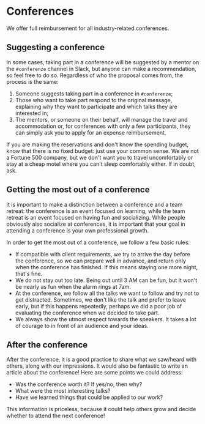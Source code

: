 # Conferences

We offer full reimbursement for all industry-related conferences.

## Suggesting a conference

In some cases, taking part in a conference will be suggested by a mentor on the `#conferenze`
channel in Slack, but anyone can make a recommendation, so feel free to do so. Regardless of who
the proposal comes from, the process is the same:

1. Someone suggests taking part in a conference in `#conferenze`;
2. Those who want to take part respond to the original message, explaining why they want to
   participate and which talks they are interested in;
3. The mentors, or someone on their behalf, will manage the travel and accommodation or, for
   conferences with only a few participants, they can simply ask you to apply for an expense
   reimbursement. 

If you are making the reservations and don't know the spending budget, know that there is no fixed
budget: just use your common sense. We are not a Fortune 500 company, but we don't want you to
travel uncomfortably or stay at a cheap motel where you can't sleep comfortably either. If in doubt,
ask. 

## Getting the most out of a conference

It is important to make a distinction between a conference and a team retreat: the conference is an
event focused on learning, while the team retreat is an event focused on having fun and socializing.
While people obviously also socialize at conferences, it is important that your goal in attending a
conference is your own professional growth.

In order to get the most out of a conference, we follow a few basic rules:

- If compatible with client requirements, we try to arrive the day before the conference, so we can
  prepare well in advance, and return only when the conference has finished. If this means staying
  one more night, that's fine.
- We do not stay out too late. Being out until 3 AM can be fun, but it won't be nearly as fun when
  the alarm rings at 7am.
- At the conference, we follow all the talks we want to follow and try not to get distracted.
  Sometimes, we don't like the talk and prefer to leave early, but if this happens repeatedly,
  perhaps we did a poor job of evaluating the conference when we decided to take part.
- We always show the utmost respect towards the speakers. It takes a lot of courage to in front of
  an audience and your ideas.

## After the conference

After the conference, it is a good practice to share what we saw/heard with others, along with
our impressions. It would also be fantastic to write an article about the conference! Here are some
points we could address:

- Was the conference worth it? If yes/no, then why?
- What were the most interesting talks?
- Have we learned things that could be applied to our work?

This information is priceless, because it could help others grow and decide whether to attend the
next conference!
